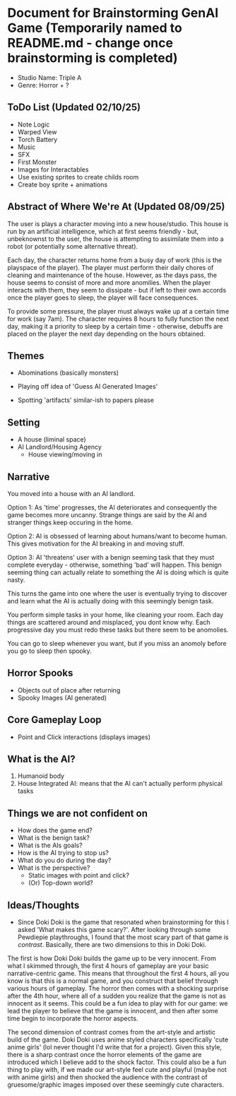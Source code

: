 # Document for Brainstorming GenAI Game (Temporarily named to README.md - change once brainstorming is completed)

- Studio Name: Triple A
- Genre: Horror + ?

## ToDo List (Updated 02/10/25)

- Note Logic
- Warped View
- Torch Battery
- Music
- SFX
- First Monster
- Images for Interactables
- Use existing sprites to create childs room
- Create boy sprite + animations


## Abstract of Where We're At (Updated 08/09/25)

The user is plays a character moving into a new house/studio. This house is run by an artificial intelligence, which at first seems friendly - but, unbeknownst to the user, the house is attempting to assimilate them into a robot (or potentially some alternative threat).

Each day, the character returns home from a busy day of work (this is the playspace of the player). The player must perform their daily chores of cleaning and maintenance of the house. However, as the days pass, the house seems to consist of more and more anomilies. When the player interacts with them, they seem to dissipate - but if left to their own accords once the player goes to sleep, the player will face consequences.

To provide some pressure, the player must always wake up at a certain time for work (say 7am). The character requires 8 hours to fully function the next day, making it a priority to sleep by a certain time - otherwise, debuffs are placed on the player the next day depending on the hours obtained.

## Themes

- Abominations (basically monsters)

- Playing off idea of 'Guess AI Generated Images'

- Spotting 'artifacts' similar-ish to papers please

## Setting

- A house (liminal space)
- AI Landlord/Housing Agency 
    - House viewing/moving in

## Narrative

You moved into a house with an AI landlord.

Option 1: As 'time' progresses, the AI deteriorates and consequently the game becomes more uncanny. Strange things are said by the AI and stranger things keep occuring in the home.

Option 2: AI is obsessed of learning about humans/want to become human. This gives motivation for the AI breaking in and moving stuff.

Option 3: AI 'threatens' user with a benign seeming task that they must complete everyday - otherwise, something 'bad' will happen. This benign seeming thing can actually relate to something the AI is doing which is quite nasty.

This turns the game into one where the user is eventually trying to discover and learn what the AI is actually doing with this seemingly benign task.

You perform simple tasks in your home, like cleaning your room. Each day things are scattered around and misplaced, you dont know why. Each progressive day you must redo these tasks but there seem to be anomolies.

You can go to sleep whenever you want, but if you miss an anomoly before you go to sleep then spooky.


## Horror Spooks

- Objects out of place after returning
- Spooky Images (AI generated)


## Core Gameplay Loop

- Point and Click interactions (displays images)

## What is the AI?

1. Humanoid body
2. House Integrated AI: means that the AI can't actually perform physical tasks

## Things we are not confident on

- How does the game end?
- What is the benign task?
- What is the AIs goals?
- How is the AI trying to stop us?
- What do you do during the day?
- What is the perspective?
    - Static images with point and click?
    - (Or) Top-down world?

## Ideas/Thoughts

- Since Doki Doki is the game that resonated when brainstorming for this I asked 'What makes this game scary?'. After looking through some Pewdiepie playthroughs, I found that the most scary part of that game is *contrast*. Basically, there are two dimensions to this in Doki Doki.

The first is how Doki Doki builds the game up to be very innocent. From what I skimmed through, the first 4 hours of gameplay are your basic narrative-centric game. This means that throughout the first 4 hours, all you know is that this is a normal game, and you construct that belief through various hours of gameplay. The horror then comes with a shocking surprise after the 4th hour, where all of a sudden you realize that the game is not as innocent as it seems. This could be a fun idea to play with for our game: we lead the player to believe that the game is innocent, and then after some time begin to incorporate the horror aspects.

The second dimension of contrast comes from the art-style and artistic build of the game. Doki Doki uses anime styled characters specifically 'cute anime girls' (lol never thought I'd write that for a project). Given this style, there is a sharp contrast once the horror elements of the game are introduced which I believe add to the shock factor. This could also be a fun thing to play with, if we made our art-style feel cute and playful (maybe not with anime girls) and then shocked the audience with the contrast of gruesome/graphic images imposed over these seemingly cute characters.
